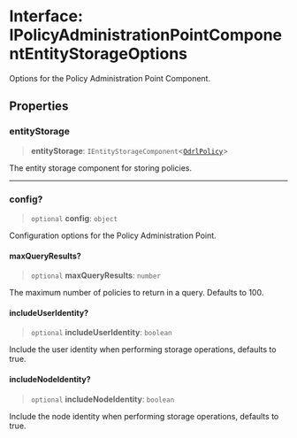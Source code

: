 # Interface: IPolicyAdministrationPointComponentEntityStorageOptions

Options for the Policy Administration Point Component.

## Properties

### entityStorage

> **entityStorage**: `IEntityStorageComponent`\<[`OdrlPolicy`](../classes/OdrlPolicy.md)\>

The entity storage component for storing policies.

***

### config?

> `optional` **config**: `object`

Configuration options for the Policy Administration Point.

#### maxQueryResults?

> `optional` **maxQueryResults**: `number`

The maximum number of policies to return in a query.
Defaults to 100.

#### includeUserIdentity?

> `optional` **includeUserIdentity**: `boolean`

Include the user identity when performing storage operations, defaults to true.

#### includeNodeIdentity?

> `optional` **includeNodeIdentity**: `boolean`

Include the node identity when performing storage operations, defaults to true.
